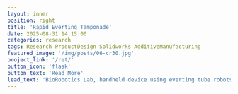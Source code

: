 ```yaml
---
layout: inner
position: right
title: 'Rapid Everting Tamponade'
date: 2025-08-31 14:15:00
categories: research
tags: Research ProductDesign Solidworks AdditiveManufacturing
featured_image: '/img/posts/06-cr30.jpg'
project_link: '/ret/'
button_icon: 'flask' 
button_text: 'Read More'
lead_text: 'BioRobotics Lab, handheld device using everting tube robots for wound occlusion'
---
```


